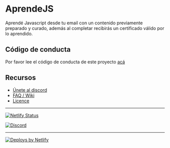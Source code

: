 # AprendeJS

Aprendé Javascript desde tu email con un contenido previamente preparado y curado, además al completar recibirás un certificado válido por lo aprendido.

## Código de conducta

Por favor lee el código de conducta de este proyecto [acá](/D3Portillo/aprendejs/wiki/Código-de-conducta)

## Recursos

- [Únete al discord](https://discord.com/invite/7PyRZ6n)
- [FAQ / Wiki](https://github.com/D3Portillo/aprendejs/wiki/FAQ)
- [Licence](/D3Portillo/aprendejs/blob/master/LICENSE)

---

[![Netlify Status](https://api.netlify.com/api/v1/badges/d502cb9f-26aa-442f-ac41-8e81b6bf9f8e/deploy-status)](https://app.netlify.com/sites/aprendejs/deploys)

[![Discord](https://img.shields.io/discord/716223433264070696?color=7289da&label=Discord&logo=discord&logoColor=7289da)](https://discord.com/invite/7PyRZ6n)

---

<a href="https://www.netlify.com">
<img src="https://www.netlify.com/img/global/badges/netlify-dark.svg" alt="Deploys by Netlify" />
</a>
